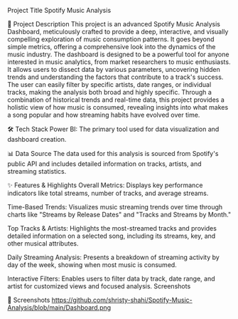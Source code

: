 Project Title
Spotify Music Analysis

📝 Project Description
This project is an advanced Spotify Music Analysis Dashboard, meticulously crafted to provide a deep, interactive, and visually compelling exploration of music consumption patterns. It goes beyond simple metrics, offering a comprehensive look into the dynamics of the music industry. The dashboard is designed to be a powerful tool for anyone interested in music analytics, from market researchers to music enthusiasts. It allows users to dissect data by various parameters, uncovering hidden trends and understanding the factors that contribute to a track's success. The user can easily filter by specific artists, date ranges, or individual tracks, making the analysis both broad and highly specific. Through a combination of historical trends and real-time data, this project provides a holistic view of how music is consumed, revealing insights into what makes a song popular and how streaming habits have evolved over time.

🛠️ Tech Stack
Power BI: The primary tool used for data visualization and dashboard creation.

📊 Data Source
The data used for this analysis is sourced from Spotify's public API and includes detailed information on tracks, artists, and streaming statistics.

✨ Features & Highlights
Overall Metrics: Displays key performance indicators like total streams, number of tracks, and average streams.

Time-Based Trends: Visualizes music streaming trends over time through charts like "Streams by Release Dates" and "Tracks and Streams by Month."

Top Tracks & Artists: Highlights the most-streamed tracks and provides detailed information on a selected song, including its streams, key, and other musical attributes.

Daily Streaming Analysis: Presents a breakdown of streaming activity by day of the week, showing when most music is consumed.

Interactive Filters: Enables users to filter data by track, date range, and artist for customized views and focused analysis.
Screenshots

📸 Screenshots
https://github.com/shristy-shahi/Spotify-Music-Analysis/blob/main/Dashboard.png
